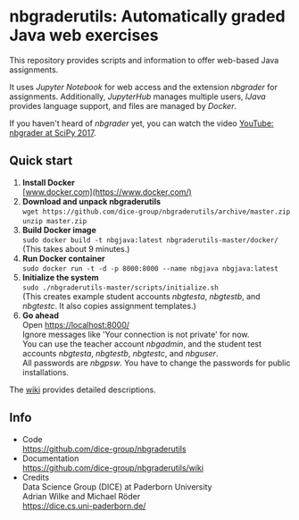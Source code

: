# nbgraderutils: Automatically graded Java web exercises

This repository provides scripts and information to offer web-based Java assignments.

It uses *Jupyter Notebook* for web access and the extension *nbgrader* for assignments.
Additionally, *JupyterHub* manages multiple users, *IJava* provides language support, and files are managed by *Docker*.

If you haven't heard of *nbgrader* yet, you can watch the video [YouTube: nbgrader at SciPy 2017](https://www.youtube.com/watch?v=5WUm0QuJdFw).


## Quick start

1. **Install Docker**  
   [www.docker.com](https://www.docker.com/)
2. **Download and unpack nbgraderutils**  
   `wget https://github.com/dice-group/nbgraderutils/archive/master.zip`  
   `unzip master.zip`
3. **Build Docker image**  
   `sudo docker build -t nbgjava:latest nbgraderutils-master/docker/`  
   (This takes about 9 minutes.)
4. **Run Docker container**  
   `sudo docker run -t -d -p 8000:8000 --name nbgjava nbgjava:latest`  
5. **Initialize the system**  
  `sudo ./nbgraderutils-master/scripts/initialize.sh`  
   (This creates example student accounts *nbgtesta*, *nbgtestb*, and *nbgtestc*.
   It also copies assignment templates.)
6. **Go ahead**  
   Open [https://localhost:8000/](https://localhost:8000/)  
   Ignore messages like 'Your connection is not private' for now.  
   You can use the teacher account *nbgadmin*, and the student test accounts *nbgtesta*, *nbgtestb*, *nbgtestc*, and *nbguser*.  
   All passwords are *nbgpsw*. You have to change the passwords for public installations.

The [wiki](https://github.com/dice-group/nbgraderutils/wiki) provides detailed descriptions.


## Info

- Code  
  https://github.com/dice-group/nbgraderutils
- Documentation  
  https://github.com/dice-group/nbgraderutils/wiki
- Credits  
  Data Science Group (DICE) at Paderborn University  
  Adrian Wilke and Michael Röder  
  https://dice.cs.uni-paderborn.de/
